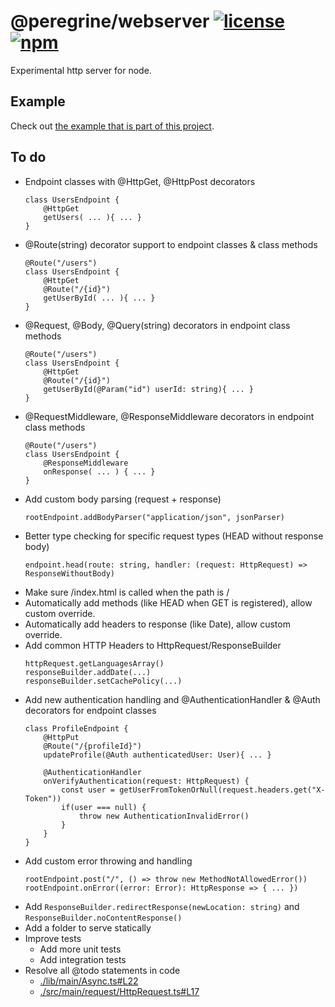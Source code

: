 # @peregrine/webserver [![license](https://badgen.net/github/license/Marc-JB/webserver?scale=1.1&color=cyan)](./LICENSE) [![npm](https://badgen.net/badge/icon/npm?icon=npm&color=cyan&scale=1.1&label)](https://www.npmjs.com/package/@peregrine/webserver)
Experimental http server for node.

## Example
Check out [the example that is part of this project](./example/main/Application.ts).

## To do
- Endpoint classes with @HttpGet, @HttpPost decorators
  ```
  class UsersEndpoint {
      @HttpGet
      getUsers( ... ){ ... }
  }
  ```
- @Route(string) decorator support to endpoint classes & class methods
  ```
  @Route("/users")
  class UsersEndpoint {
      @HttpGet
      @Route("/{id}")
      getUserById( ... ){ ... }
  }
  ```
- @Request, @Body, @Query(string) decorators in endpoint class methods
  ```
  @Route("/users")
  class UsersEndpoint {
      @HttpGet
      @Route("/{id}")
      getUserById(@Param("id") userId: string){ ... }
  }
  ```
- @RequestMiddleware, @ResponseMiddleware decorators in endpoint class methods
  ```
  @Route("/users")
  class UsersEndpoint {
      @ResponseMiddleware
      onResponse( ... ) { ... }
  }
  ```
- Add custom body parsing (request + response)
  ```
  rootEndpoint.addBodyParser("application/json", jsonParser)
  ```
- Better type checking for specific request types (HEAD without response body)
  ```
  endpoint.head(route: string, handler: (request: HttpRequest) => ResponseWithoutBody)
  ```
- Make sure /index.html is called when the path is /
- Automatically add methods (like HEAD when GET is registered), allow custom override.
- Automatically add headers to response (like Date), allow custom override.
- Add common HTTP Headers to HttpRequest/ResponseBuilder
  ```
  httpRequest.getLanguagesArray()
  responseBuilder.addDate(...)
  responseBuilder.setCachePolicy(...)
  ```
- Add new authentication handling and @AuthenticationHandler & @Auth decorators for endpoint classes
  ```
  class ProfileEndpoint {
      @HttpPut
      @Route("/{profileId}")
      updateProfile(@Auth authenticatedUser: User){ ... }

      @AuthenticationHandler
      onVerifyAuthentication(request: HttpRequest) {
          const user = getUserFromTokenOrNull(request.headers.get("X-Token"))
          if(user === null) {
              throw new AuthenticationInvalidError()
          }
      }
  }
  ```
- Add custom error throwing and handling
  ```
  rootEndpoint.post("/", () => throw new MethodNotAllowedError())
  rootEndpoint.onError((error: Error): HttpResponse => { ... })
  ```
- Add `ResponseBuilder.redirectResponse(newLocation: string)` and `ResponseBuilder.noContentResponse()`
- Add a folder to serve statically
- Improve tests
  * Add more unit tests
  * Add integration tests
- Resolve all @todo statements in code
  * [./lib/main/Async.ts#L22](./lib/main/Async.ts#L22)
  * [./src/main/request/HttpRequest.ts#L17](./src/main/request/HttpRequest.ts#L17)
